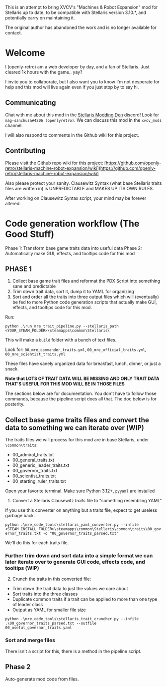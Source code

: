 This is an attempt to bring XVCV's "Machines & Robot Expansion" mod for Stellaris up to date, to be compatible with Stellaris version 3.10.*, and potentially carry on maintaining it.

The original author has abandoned the work and is no longer available for contact.

# Welcome

I (openly-retro) am a web developer by day, and a fan of Stellaris. Just cleared 1k hours with the game.. yay?

I invite you to collaborate, but I also want you to know I'm not desperate for help and this mod will live again even if you just stop by to say hi.

## Communicating

Chat with me about this mod in the [Stellaris Modding Den](https://discord.gg/vKwNs93g ) discord! Look for `mag-sanchusa#4206 (openlyretro)`. We can discuss this mod in the `xvcv_mods` channel.

I will also respond to comments in the Github wiki for this project.

## Contributing

Please visit the Github repo wiki for this project: [https://github.com/openly-retro/stellaris-machine-robot-expansion/wiki](https://github.com/openly-retro/stellaris-machine-robot-expansion/wiki)

Also please protect your sanity. Clausewitz Syntax (what base Stellaris traits files are written in) is UNPREDICTABLE and MAKES UP ITS OWN RULES.

After working on Clausewitz Syntax script, your mind may be forever altered.

# Code generation workflow (The Good Stuff)

Phase 1: Transform base game traits data into useful data
Phase 2: Automatically make GUI, effects, and tooltips code for this mod

## PHASE 1

1. Collect base game trait files and reformat the PDX Script into something sane and predictable
2. Trim down trait data, sort it, dump it to YAML for organizing
3. Sort and order all the traits into three output files which will (eventually) be fed to more Python code generation scripts that actually make GUI, effects, and tooltips code for this mod.

Run:

`python .\run_mre_trait_pipeline.py --stellaris_path <YOUR_STEAM_FOLDER>\steamapps\common\Stellaris\`

This will make a `build` folder with a bunch of text files.

Look for: `00_mre_commander_traits.yml`, `00_mre_official_traits.yml`, `00_mre_scientist_traits.yml`

These files have sanely organized data for breakfast, lunch, dinner, or just a snack.

**Note that LOTS OF TRAIT DATA WILL BE MISSING AND ONLY TRAIT DATA THAT'S USEFUL FOR THIS MOD WILL BE IN THOSE FILES**

The sections below are for documentation. You don't have to follow those commands, because the pipeline script does all that. The doc below is for posterity.

## Collect base game traits files and convert the data to something we can iterate over (WIP)
The traits files we will process for this mod are in base Stellaris, under `\common\traits`:
- 00_admiral_traits.txt
- 00_general_traits.txt
- 00_generic_leader_traits.txt
- 00_governor_traits.txt
- 00_scientist_traits.txt
- 00_starting_ruler_traits.txt

Open your favorite terminal. Make sure Python 3.12+, `pyyaml` are installed

1. Convert a Stellaris Clausewitz *traits* file to "something resembling YAML"

If you use this converter on anything but a traits file, expect to get useless garbage back.

`python .\mre_code_tools\stellaris_yaml_converter.py --infile <STEAM_INSTALL_FOLDER>\steamapps\common\Stellaris\common\traits\00_governor_traits.txt -o "00_governor_traits_parsed.txt"`

We'll do this for each traits file.

### Further trim down and sort data into a simple format we can later iterate over to generate GUI code, effects code, and tooltips (WIP)

2. Crunch the traits in this converted file: 
- Trim down the trait data to just the values we care about
- Sort traits into the three classes
- Duplicate common traits if a trait can be applied to more than one type of leader class
- Output as YAML for smaller file size

`python .\mre_code_tools\stellaris_trait_cruncher.py --infile .\00_governor_traits_parsed.txt --outfile 00_useful_governor_traits.yaml`

### Sort and merge files

There isn't a script for this, there is a method in the pipeline script.


## Phase 2

Auto-generate mod code from files.